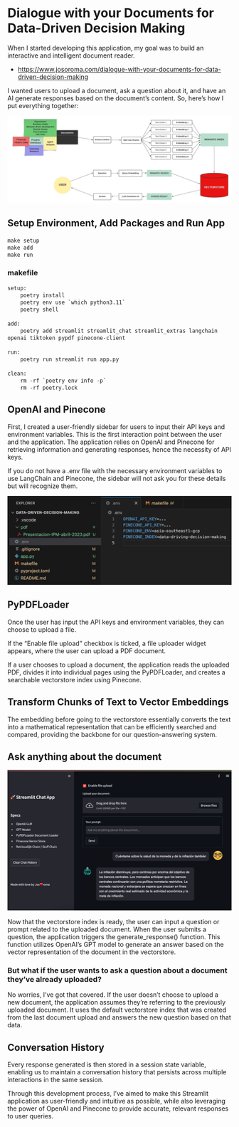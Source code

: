 # Dialogue with your Documents for Data-Driven Decision Making

When I started developing this application, my goal was to build an interactive and intelligent document reader.

- https://www.josoroma.com/dialogue-with-your-documents-for-data-driven-decision-making

I wanted users to upload a document, ask a question about it, and have an AI generate responses based on the document’s content. So, here’s how I put everything together:

![Data Driven-Decision Making Diagram](./data-driving-decission-making.jpeg)

## Setup Environment, Add Packages and Run App

```
make setup
make add
make run
```

### makefile

```
setup:
	poetry install
	poetry env use `which python3.11`
	poetry shell

add:
	poetry add streamlit streamlit_chat streamlit_extras langchain openai tiktoken pypdf pinecone-client

run:
	poetry run streamlit run app.py

clean:
	rm -rf `poetry env info -p`
	rm -rf poetry.lock
```

## OpenAI and Pinecone

First, I created a user-friendly sidebar for users to input their API keys and environment variables. This is the first interaction point between the user and the application. The application relies on OpenAI and Pinecone for retrieving information and generating responses, hence the necessity of API keys.

If you do not have a .env file with the necessary environment variables to use LangChain and Pinecone, the sidebar will not ask you for these details but will recognize them.

![.env file](./app-env.png)

## PyPDFLoader

Once the user has input the API keys and environment variables, they can choose to upload a file.

If the “Enable file upload” checkbox is ticked, a file uploader widget appears, where the user can upload a PDF document.

If a user chooses to upload a document, the application reads the uploaded PDF, divides it into individual pages using the PyPDFLoader, and creates a searchable vectorstore index using Pinecone.

## Transform Chunks of Text to Vector Embeddings

The embedding before going to the vectorstore essentially converts the text into a mathematical representation that can be efficiently searched and compared, providing the backbone for our question-answering system.

## Ask anything about the document

![.env file](./app-chat.png)

Now that the vectorstore index is ready, the user can input a question or prompt related to the uploaded document. When the user submits a question, the application triggers the generate_response() function. This function utilizes OpenAI’s GPT model to generate an answer based on the vector representation of the document in the vectorstore.

### But what if the user wants to ask a question about a document they’ve already uploaded?

No worries, I’ve got that covered. If the user doesn’t choose to upload a new document, the application assumes they’re referring to the previously uploaded document. It uses the default vectorstore index that was created from the last document upload and answers the new question based on that data.

## Conversation History

Every response generated is then stored in a session state variable, enabling us to maintain a conversation history that persists across multiple interactions in the same session.

Through this development process, I’ve aimed to make this Streamlit application as user-friendly and intuitive as possible, while also leveraging the power of OpenAI and Pinecone to provide accurate, relevant responses to user queries.
